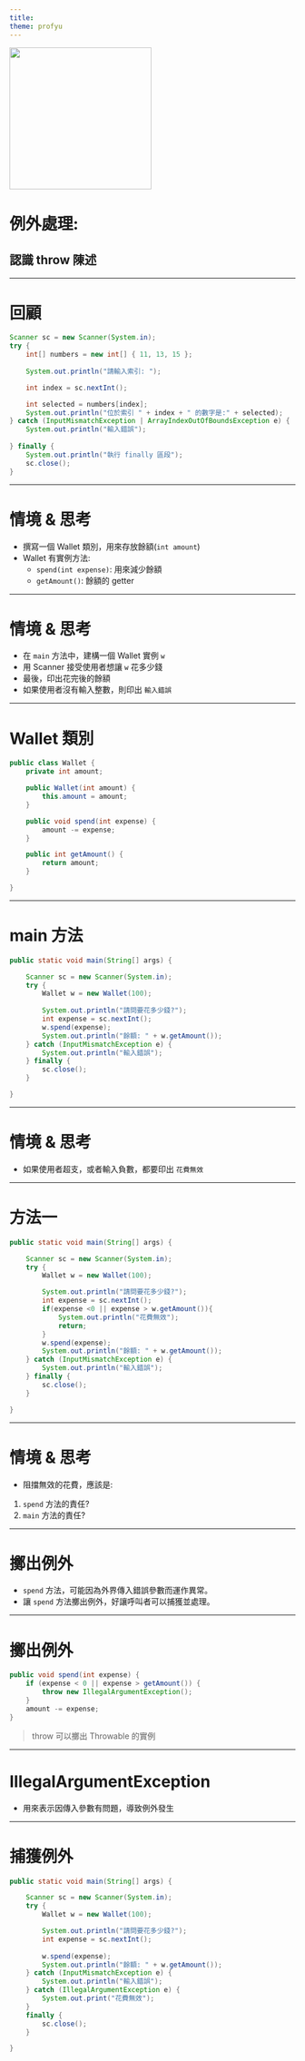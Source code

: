 ```yaml
---
title:  
theme: profyu
---
```


<!-- .slide: data-background="assets/background.png" -->
<img style='border:none;background:none;box-shadow:none;' src='assets/logo.svg' width="250"/>

# 例外處理:
## 認識 throw 陳述

---

# 回顧

```java
Scanner sc = new Scanner(System.in);
try {
    int[] numbers = new int[] { 11, 13, 15 };
    
    System.out.println("請輸入索引: ");

    int index = sc.nextInt();

    int selected = numbers[index];
    System.out.println("位於索引 " + index + " 的數字是:" + selected);
} catch (InputMismatchException | ArrayIndexOutOfBoundsException e) {
    System.out.println("輸入錯誤");
    
} finally {
    System.out.println("執行 finally 區段");
    sc.close();
}
```

---

# 情境 & 思考

* 撰寫一個 Wallet 類別，用來存放餘額(`int amount`)
* Wallet 有實例方法:
    * `spend(int expense)`: 用來減少餘額
    * `getAmount()`: 餘額的 getter

---

# 情境 & 思考

* 在 `main` 方法中，建構一個 Wallet 實例 `w`
* 用 Scanner 接受使用者想讓 `w` 花多少錢
* 最後，印出花完後的餘額
* 如果使用者沒有輸入整數，則印出 `輸入錯誤`

---

# Wallet 類別

```java
public class Wallet {
	private int amount;

	public Wallet(int amount) {
		this.amount = amount;
	}

	public void spend(int expense) {
		amount -= expense;
	}

	public int getAmount() {
		return amount;
	}

}
```

---

# main 方法

```java
public static void main(String[] args) {

    Scanner sc = new Scanner(System.in);
    try {
        Wallet w = new Wallet(100);
        
        System.out.println("請問要花多少錢?");
        int expense = sc.nextInt();
        w.spend(expense);
        System.out.println("餘額: " + w.getAmount());
    } catch (InputMismatchException e) {
        System.out.println("輸入錯誤");
    } finally {
        sc.close();
    }

}
```

---

# 情境 & 思考

* 如果使用者超支，或者輸入負數，都要印出 `花費無效`

---

# 方法一

```java
public static void main(String[] args) {

    Scanner sc = new Scanner(System.in);
    try {
        Wallet w = new Wallet(100);

        System.out.println("請問要花多少錢?");
        int expense = sc.nextInt();
        if(expense <0 || expense > w.getAmount()){
            System.out.println("花費無效");
            return;
        }
        w.spend(expense);
        System.out.println("餘額: " + w.getAmount());
    } catch (InputMismatchException e) {
        System.out.println("輸入錯誤");
    } finally {
        sc.close();
    }

}
```

---

# 情境 & 思考

* 阻擋無效的花費，應該是:
 1. `spend` 方法的責任?
 2. `main` 方法的責任?

---

# 擲出例外

* `spend` 方法，可能因為外界傳入錯誤參數而運作異常。
* 讓 `spend` 方法擲出例外，好讓呼叫者可以捕獲並處理。

---

# 擲出例外

```java
public void spend(int expense) {
    if (expense < 0 || expense > getAmount()) {
        throw new IllegalArgumentException();
    }
    amount -= expense;
}
```

> throw 可以擲出 Throwable 的實例

---

# IllegalArgumentException

* 用來表示因傳入參數有問題，導致例外發生

---

# 捕獲例外

```java
public static void main(String[] args) {

    Scanner sc = new Scanner(System.in);
    try {
        Wallet w = new Wallet(100);

        System.out.println("請問要花多少錢?");
        int expense = sc.nextInt();
        
        w.spend(expense);
        System.out.println("餘額: " + w.getAmount());
    } catch (InputMismatchException e) {
        System.out.println("輸入錯誤");
    } catch (IllegalArgumentException e) {
        System.out.print("花費無效");
    }
    finally {
        sc.close();
    }

}
```

